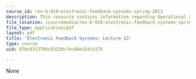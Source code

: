```yaml
---
course_id: res-6-010-electronic-feedback-systems-spring-2013
description: This resource contains information regarding Operational amplifier compensation.
file_location: /coursemedia/res-6-010-electronic-feedback-systems-spring-2013/870c031378bc83329c7ec88e1541c575_MITRES_6-010S13_lec13.pdf
file_type: application/pdf
layout: pdf
title: 'Electronic Feedback Systems: Lecture 13'
type: course
uid: 870c031378bc83329c7ec88e1541c575

---
```

None